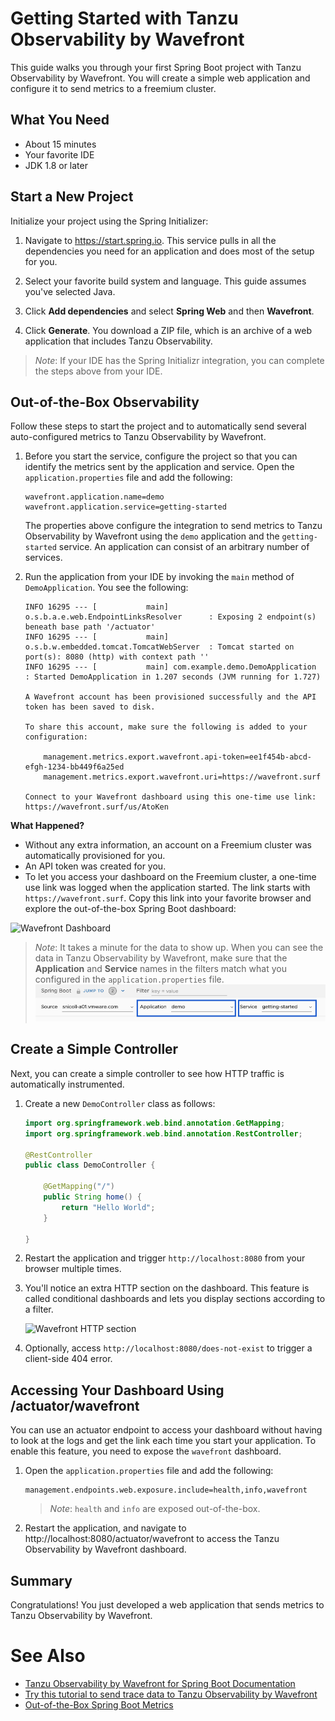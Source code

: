 # Getting Started with Tanzu Observability by Wavefront

This guide walks you through your first Spring Boot project with Tanzu Observability by Wavefront.
You will create a simple web application and configure it to send metrics to a freemium cluster.

## What You Need

* About 15 minutes
* Your favorite IDE
* JDK 1.8 or later

## Start a New Project 

Initialize your project using the Spring Initializer:

1. Navigate to https://start.spring.io.
	This service pulls in all the dependencies you need for an application and does most of the setup for you. 
1. Select your favorite build system and language. This guide assumes you've selected Java.

1. Click **Add dependencies** and select **Spring Web** and then **Wavefront**.
1. Click **Generate**. You download a ZIP file, which is an archive of a web application that includes Tanzu Observability.

> *Note*: If your IDE has the Spring Initializr integration, you can complete the steps above from your IDE.

## Out-of-the-Box Observability

Follow these steps to start the project and to automatically send several auto-configured metrics to Tanzu Observability by Wavefront.

1. Before you start the service, configure the project so that you can identify the metrics sent by the application and service.
		Open the `application.properties` file and add the following:
		
	```properties
	wavefront.application.name=demo
	wavefront.application.service=getting-started
	```                                          

	The properties above configure the integration to send metrics to Tanzu Observability by Wavefront using the `demo` application and the `getting-started` service.
	An application can consist of an arbitrary number of services.

1. Run the application from your IDE by invoking the `main` method of `DemoApplication`.
		You see the following:
		
	```
	INFO 16295 --- [           main] o.s.b.a.e.web.EndpointLinksResolver      : Exposing 2 endpoint(s) beneath base path '/actuator'
	INFO 16295 --- [           main] o.s.b.w.embedded.tomcat.TomcatWebServer  : Tomcat started on port(s): 8080 (http) with context path ''
	INFO 16295 --- [           main] com.example.demo.DemoApplication         : Started DemoApplication in 1.207 seconds (JVM running for 1.727)

	A Wavefront account has been provisioned successfully and the API token has been saved to disk.

	To share this account, make sure the following is added to your configuration:

		management.metrics.export.wavefront.api-token=ee1f454b-abcd-efgh-1234-bb449f6a25ed
		management.metrics.export.wavefront.uri=https://wavefront.surf

	Connect to your Wavefront dashboard using this one-time use link:
	https://wavefront.surf/us/AtoKen
	```

**What Happened?**
* Without any extra information, an account on a Freemium cluster was automatically provisioned for you.
* An API token was created for you. 
* To let you access your dashboard on the Freemium cluster, a one-time use link was logged when the application started. The link starts with `https://wavefront.surf`.
	Copy this link into your favorite browser and explore the out-of-the-box Spring Boot dashboard:

![Wavefront Dashboard](images/dashboard-initial.png)
   
> *Note*: It takes a minute for the data to show up.
> When you can see the data in Tanzu Observability by Wavefront, make sure that the **Application** and **Service** names in the filters match what you configured in the `application.properties` file.  
> ![**Application** and **Service** names in the filters match what you configured in the `application.properties` file.](images/application_service_filters.png) 

## Create a Simple Controller

Next, you can create a simple controller to see how HTTP traffic is automatically instrumented.

1. Create a new `DemoController` class as follows:
		
	```java
	import org.springframework.web.bind.annotation.GetMapping;
	import org.springframework.web.bind.annotation.RestController;

	@RestController
	public class DemoController {

		@GetMapping("/")
		public String home() {
			return "Hello World";
		}

	}
	```

1. Restart the application and trigger `http://localhost:8080` from your browser multiple times.

1. You'll notice an extra HTTP section on the dashboard.
		This feature is called conditional dashboards and lets you display sections according to a filter.

	![Wavefront HTTP section](images/dashboard-http.png)

1. Optionally, access `http://localhost:8080/does-not-exist` to trigger a client-side 404 error.

## Accessing Your Dashboard Using /actuator/wavefront

You can use an actuator endpoint to access your dashboard without having to look at the logs and get the link each time you start your application. 
To enable this feature, you need to expose the `wavefront` dashboard.

1. Open the `application.properties` file and add the following:

	```properties
	management.endpoints.web.exposure.include=health,info,wavefront
	```
	> *Note*: `health` and `info` are exposed out-of-the-box.

1. Restart the application, and navigate to  http://localhost:8080/actuator/wavefront to access the Tanzu Observability by Wavefront dashboard.

## Summary
Congratulations!
You just developed a web application that sends metrics to Tanzu Observability by Wavefront.

# See Also

* [Tanzu Observability by Wavefront for Spring Boot Documentation](https://docs.wavefront.com/wavefront_springboot.html)
* [Try this tutorial to send trace data to Tanzu Observability by Wavefront](https://docs.wavefront.com/wavefront_springboot_tutorial.html)
* [Out-of-the-Box Spring Boot Metrics](https://docs.spring.io/spring-boot/docs/current/reference/html/production-ready-features.html#production-ready-metrics-meter)
  
